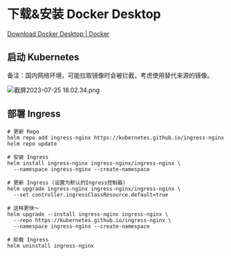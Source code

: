 # 下载&安装 Docker Desktop

[Download Docker Desktop | Docker](https://www.docker.com/products/docker-desktop/)

## 启动 Kubernetes

备注：国内网络环境，可能拉取镜像时会被拦截，考虑使用替代来源的镜像。

![截屏2023-07-25 18.02.34.png](https://cdn.nlark.com/yuque/0/2023/png/2576395/1690279437473-4a0caaff-cf18-4a2e-8d2f-8f8ae781891b.png#averageHue=%23eceff5&clientId=u8c6d8f20-2d78-4&from=ui&id=u1bbb9b5f&originHeight=1580&originWidth=2778&originalType=binary&ratio=1&rotation=0&showTitle=false&size=317818&status=done&style=none&taskId=u64c5c400-f9c1-47bc-925c-3c0cac49b14&title=)

## 部署 Ingress

```shell
# 更新 Repo
helm repo add ingress-nginx https://kubernetes.github.io/ingress-nginx
helm repo update

# 安装 Ingress
helm install ingress-nginx ingress-nginx/ingress-nginx \
  --namespace ingress-nginx --create-namespace

# 更新 Ingress (设置为默认的Ingress控制器)
helm upgrade ingress-nginx ingress-nginx/ingress-nginx \
  --set controller.ingressClassResource.default=true

# 这样更快～
helm upgrade --install ingress-nginx ingress-nginx \
  --repo https://kubernetes.github.io/ingress-nginx \
  --namespace ingress-nginx --create-namespace

# 卸载 Ingress
helm uninstall ingress-nginx
```
